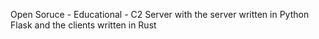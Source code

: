 Open Soruce - Educational - C2 Server with the server written in Python Flask and the clients written in Rust
